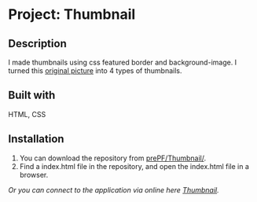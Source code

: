 # Project: Thumbnail

## Description

I made thumbnails using css featured border and background-image. I turned this [original picture](https://leiachung41.github.io/prePF/Thumbnail/image/giraffe.jpg) into 4 types of thumbnails.


## Built with

HTML, CSS

## Installation

1. You can download the repository from
[prePF/Thumbnail/](https://github.com/leiachung41/prePF/tree/master/Thumbnail/).
2. Find a index.html file in the repository, and open the index.html file in a browser.

*Or you can connect to the application via online here [Thumbnail](https://leiachung41.github.io/prePF/Thumbnail/index.html).*
